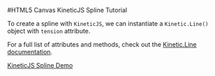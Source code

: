 
#HTML5 Canvas KineticJS Spline Tutorial

To create a spline with `KineticJS`, we can instantiate a `Kinetic.Line()` object with `tension` attribute.

For a full list of attributes and methods, check out the [Kinetic.Line documentation](http://lavrton.github.io/KineticJS/api/Kinetic.Line.html).

<a class="jsbin-embed" href="http://jsbin.com/xuqabi/1/embed?js,output">KineticJS Spline Demo</a><script src="http://static.jsbin.com/js/embed.js"></script>